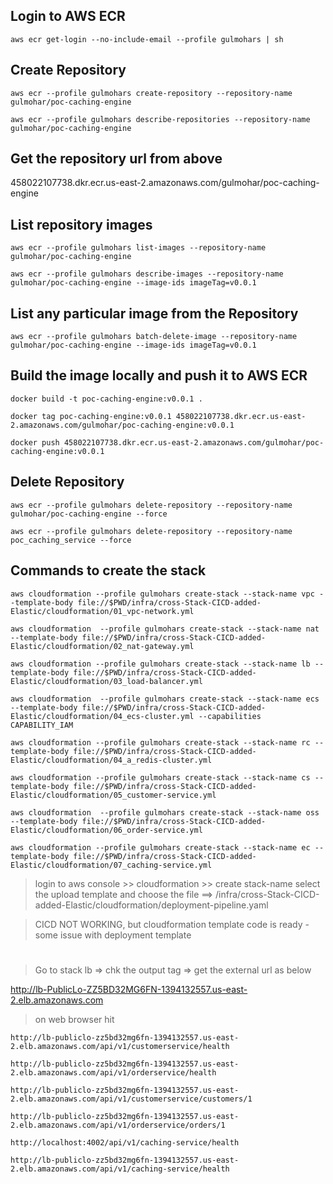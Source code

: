 ## Login to AWS ECR

```
aws ecr get-login --no-include-email --profile gulmohars | sh
```

## Create Repository

```
aws ecr --profile gulmohars create-repository --repository-name gulmohar/poc-caching-engine

aws ecr --profile gulmohars describe-repositories --repository-name gulmohar/poc-caching-engine
```

## Get the repository url from above

458022107738.dkr.ecr.us-east-2.amazonaws.com/gulmohar/poc-caching-engine

## List repository images

```
aws ecr --profile gulmohars list-images --repository-name gulmohar/poc-caching-engine

aws ecr --profile gulmohars describe-images --repository-name gulmohar/poc-caching-engine --image-ids imageTag=v0.0.1
```

## List any particular image from the Repository

```
aws ecr --profile gulmohars batch-delete-image --repository-name gulmohar/poc-caching-engine --image-ids imageTag=v0.0.1
```

## Build the image locally and push it to AWS ECR

```
docker build -t poc-caching-engine:v0.0.1 .

docker tag poc-caching-engine:v0.0.1 458022107738.dkr.ecr.us-east-2.amazonaws.com/gulmohar/poc-caching-engine:v0.0.1

docker push 458022107738.dkr.ecr.us-east-2.amazonaws.com/gulmohar/poc-caching-engine:v0.0.1
```

## Delete Repository

```
aws ecr --profile gulmohars delete-repository --repository-name gulmohar/poc-caching-engine --force

aws ecr --profile gulmohars delete-repository --repository-name poc_caching_service --force
```

## Commands to create the stack

```
aws cloudformation --profile gulmohars create-stack --stack-name vpc --template-body file://$PWD/infra/cross-Stack-CICD-added-Elastic/cloudformation/01_vpc-network.yml

aws cloudformation  --profile gulmohars create-stack --stack-name nat --template-body file://$PWD/infra/cross-Stack-CICD-added-Elastic/cloudformation/02_nat-gateway.yml

aws cloudformation --profile gulmohars create-stack --stack-name lb --template-body file://$PWD/infra/cross-Stack-CICD-added-Elastic/cloudformation/03_load-balancer.yml

aws cloudformation  --profile gulmohars create-stack --stack-name ecs --template-body file://$PWD/infra/cross-Stack-CICD-added-Elastic/cloudformation/04_ecs-cluster.yml --capabilities CAPABILITY_IAM

aws cloudformation --profile gulmohars create-stack --stack-name rc --template-body file://$PWD/infra/cross-Stack-CICD-added-Elastic/cloudformation/04_a_redis-cluster.yml

aws cloudformation --profile gulmohars create-stack --stack-name cs --template-body file://$PWD/infra/cross-Stack-CICD-added-Elastic/cloudformation/05_customer-service.yml

aws cloudformation  --profile gulmohars create-stack --stack-name oss --template-body file://$PWD/infra/cross-Stack-CICD-added-Elastic/cloudformation/06_order-service.yml

aws cloudformation --profile gulmohars create-stack --stack-name ec --template-body file://$PWD/infra/cross-Stack-CICD-added-Elastic/cloudformation/07_caching-service.yml
```

>login to aws console >> cloudformation >> create stack-name
select the upload template and choose the file ==> /infra/cross-Stack-CICD-added-Elastic/cloudformation/deployment-pipeline.yaml

>CICD NOT WORKING, but cloudformation template code is ready - some issue with deployment template

#

> Go to stack lb => chk the output tag => get the external url as below

http://lb-PublicLo-ZZ5BD32MG6FN-1394132557.us-east-2.elb.amazonaws.com

> on web browser hit

```
http://lb-publiclo-zz5bd32mg6fn-1394132557.us-east-2.elb.amazonaws.com/api/v1/customerservice/health

http://lb-publiclo-zz5bd32mg6fn-1394132557.us-east-2.elb.amazonaws.com/api/v1/orderservice/health

http://lb-publiclo-zz5bd32mg6fn-1394132557.us-east-2.elb.amazonaws.com/api/v1/customerservice/customers/1

http://lb-publiclo-zz5bd32mg6fn-1394132557.us-east-2.elb.amazonaws.com/api/v1/orderservice/orders/1

http://localhost:4002/api/v1/caching-service/health

http://lb-publiclo-zz5bd32mg6fn-1394132557.us-east-2.elb.amazonaws.com/api/v1/caching-service/health
```

#
